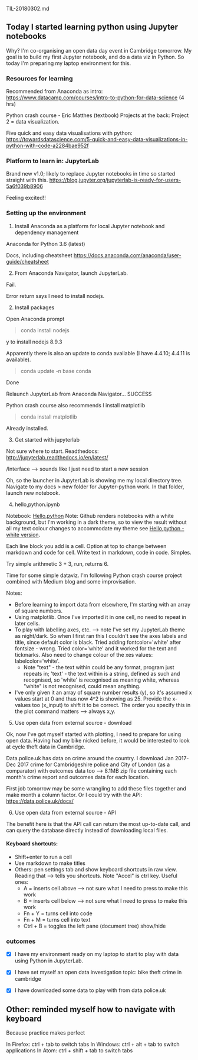 TIL-20180302.md

## Today I started learning python using Jupyter notebooks

Why? I'm co-organising an open data day event in Cambridge tomorrow. My goal is to build my first Jupyter notebook, and do a data viz in Python. So today I'm preparing my laptop environment for this.

### Resources for learning

Recommended from Anaconda as intro: https://www.datacamp.com/courses/intro-to-python-for-data-science
(4 hrs)

Python crash course - Eric Matthes (textbook)
Projects at the back: Project 2 = data visualization.

Five quick and easy data visualisations with python:
https://towardsdatascience.com/5-quick-and-easy-data-visualizations-in-python-with-code-a2284bae952f

### Platform to learn in: JupyterLab

Brand new v1.0; likely to replace Jupyter notebooks in time so started straight with this.
https://blog.jupyter.org/jupyterlab-is-ready-for-users-5a6f039b8906

Feeling excited!!

### Setting up the environment

1. Install Anaconda as a platform for local Jupyter notebook and dependency management

Anaconda for Python 3.6 (latest)

Docs, including cheatsheet https://docs.anaconda.com/anaconda/user-guide/cheatsheet

2. From Anaconda Navigator, launch JupyterLab.

Fail.

Error return says I need to install nodejs.

2. Install packages

Open Anaconda prompt

> conda install nodejs

y to install nodejs 8.9.3

Apparently there is also an update to conda available (I have 4.4.10; 4.4.11 is available).

> conda update -n base conda

Done

Relaunch JupyterLab from Anaconda Navigator... SUCCESS

Python crash course also recommends I install matplotlib

> conda install matplotlib

Already installed.

3. Get started with jupyterlab

Not sure where to start. Readthedocs: http://jupyterlab.readthedocs.io/en/latest/

/Interface --> sounds like I just need to start a new session

Oh, so the launcher in JupyterLab is showing me my local directory tree. Navigate to my docs > new folder for Jupyter-python work. In that folder, launch new notebook.

4. hello,python.ipynb

Notebook: [Hello,python](/notebooks/hello,python.ipynb)
Note: Github renders notebooks with a white background, but I'm working in a dark theme, so to view the result without all my text colour changes to accommodate my theme see [Hello,python - white version](/notebooks/hello,python-white_bg.ipynb). 

Each line block you add is a cell. Option at top to change between markdown and code for cell. Write text in markdown, code in code. Simples.

Try simple arithmetic 3 + 3, run, returns 6.

Time for some simple dataviz. I'm following Python crash course project combined with Medium blog and some improvisation.

Notes:
* Before learning to import data from elsewhere, I'm starting with an array of square numbers.
* Using matplotlib. Once I've imported it in one cell, no need to repeat in later cells.
* To play with labelling axes, etc. --> note I've set my JupyterLab theme as night/dark. So when I first ran this I couldn't see the axes labels and title, since default color is black. Tried adding fontcolor='white' after fontsize - wrong. Tried color='white' and it worked for the text and tickmarks. Also need to change colour of the xes values: labelcolor='white'.
  * Note "text" - the text within could be any format, program just repeats in; 'text' - the text within is a string, defined as such and recognised, so 'white' is recognised as meaning white, whereas "white" is not recognised, could mean anything.
* I've only given it an array of square number results (y), so it's assumed x values start at 0 and thus now 4^2 is showing as 25. Provide the x-values too (x_input) to shift it to be correct. The order you specify this in the plot command matters --> always x,y.

5. Use open data from external source - download

Ok, now I've got myself started with plotting, I need to prepare for using open data.
Having had my bike nicked before, it would be interested to look at cycle theft data in Cambridge.

Data.police.uk has data on crime around the country. I download Jan 2017-Dec 2017 crime for Cambridgeshire police and City of London (as a comparator) with outcomes data too --> 8.1MB zip file containing each month's crime report and outcomes data for each location.

First job tomorrow may be some wrangling to add these files together and make month a column factor. Or I could try with the API: https://data.police.uk/docs/

6. Use open data from external source - API

The benefit here is that the API call can return the most up-to-date call, and can query the database directly instead of downloading local files.

#### Keyboard shortcuts:
* Shift+enter to run a cell
* Use markdown to make titles
* Others: pen settings tab and show keyboard shortcuts in raw view. Reading that --> tells you shortcuts. Note "Accel" is ctrl key. Useful ones:
  * A = inserts cell above --> not sure what I need to press to make this work
  * B = inserts cell below --> not sure what I need to press to make this work
  * Fn + Y = turns cell into code
  * Fn + M = turns cell into text
  * Ctrl + B = toggles the left pane (document tree) show/hide


### outcomes

- [x] I have my environment ready on my laptop to start to play with data using Python in JupyterLab.
- [x] I have set myself an open data investigation topic: bike theft crime in cambridge
- [x] I have downloaded some data to play with from data.police.uk


## Other: reminded myself how to navigate with keyboard

Because practice makes perfect

In Firefox: ctrl + tab to switch tabs
In Windows: ctrl + alt + tab to switch applications
In Atom: ctrl + shift + tab to switch tabs
